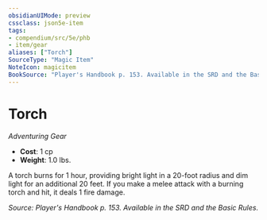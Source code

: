 ```yaml
---
obsidianUIMode: preview
cssclass: json5e-item
tags:
- compendium/src/5e/phb
- item/gear
aliases: ["Torch"]
SourceType: "Magic Item"
NoteIcon: magicitem
BookSource: "Player's Handbook p. 153. Available in the SRD and the Basic Rules."
---
```

# Torch
*Adventuring Gear*  

- **Cost**: 1 cp
- **Weight**: 1.0 lbs.

A torch burns for 1 hour, providing bright light in a 20-foot radius and dim light for an additional 20 feet. If you make a melee attack with a burning torch and hit, it deals 1 fire damage.

*Source: Player's Handbook p. 153. Available in the SRD and the Basic Rules.*